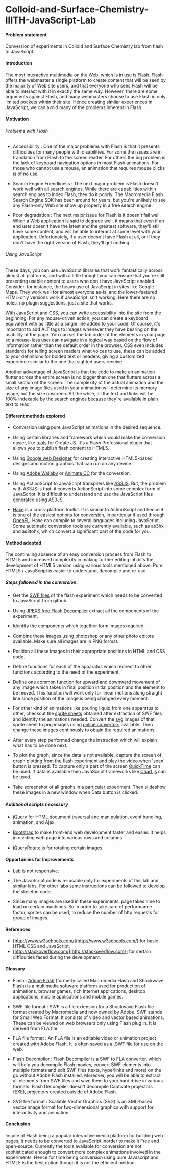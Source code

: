 # Colloid-and-Surface-Chemistry-IIITH-JavaScript-Lab
#### Problem statement
Conversion of experiments in Colloid and Surface Chemistry lab from flash to JavaScript.

#### Introduction
The most interactive multimedia on the Web, which is in use is [Flash](#glossary). Flash offers the webmaster a single platform to create content that will be seen by the majority of Web site users, and that everyone who sees Flash will be able to interact with it in exactly the same way. However, there are some arguments against Flash, and many webmasters choose to use Flash in only limited pockets within their site. Hence creating similar experiences in JavaScript, we can avoid many of the problems inherent in Flash.

#### Motivation
###### Problems with Flash

* Accessibility : One of the major problems with Flash is that it presents difficulties for many people with disabilities. For some the issues are in translation from Flash to the screen reader. For others the big problem is the lack of keyboard navigation options in most Flash animations. For those who cannot use a mouse, an animation that requires mouse clicks is of no use.

* Search Engine Friendliness : The next major problem is Flash doesn't work well with all search engines. While there are capabilities within search engines to index Flash, they do it poorly. The Macromedia Flash Search Engine SDK has been around for years, but you're unlikely to see any Flash-only Web site show up properly in a free search engine. 

* Poor degradation : The next major issue for Flash is it doesn't fail well. When a Web application is said to degrade well, it means that even if an end user doesn't have the latest and the greatest software, they'll still have some content, and will be able to interact at some level with your application. Unfortunately, if a user doesn't have Flash at all, or if they don't have the right version of Flash, they'll get nothing.

###### Using JavaScript

These days, you can use JavaScript libraries that work fantastically across almost all platforms, and with a little thought you can ensure that you're still presenting usable content to users who don't have JavaScript enabled. Consider, for instance, the heavy use of JavaScript in sites like Google Maps. They work well for almost everyone as-is, and the lower-featured HTML-only versions work if JavaScript isn't working. Here there are no holes, no plugin suggestions, just a site that works.

With JavaScript and CSS, you can write accessibility into the site from the beginning. For any mouse-driven action, you can create a keyboard equivalent with as little as a single line added to your code. Of course, it's important to add ALT tags to images whenever they have bearing on the usability of the page. You can set the tab order of the elements in your page so a mouse-less user can navigate in a logical way based on the flow of information rather than the default order in the browser. CSS even includes standards for telling screen readers what voices to use, these can be added to your definitions for bolded text or headers, giving a customized experience similar to the one that sighted users receive.

Another advantage of JavaScript is that the code to make an animation flutter across the entire screen is no bigger than one that flutters across a small section of the screen. The complexity of the actual animation and the size of any image files used in your animation will determine its memory usage, not the size onscreen. All the while, all the text and links will be 100% indexable by the search engines because they're available in plain text to read.


#### Different methods explored

* Conversion using pure JavaScript animations in the desired sequence.

* Using certain libraries and framework which would make the conversion easier, like [tools](http://gotoandlearn.com/play.php?id=174) for Create JS. It's a Flash Professional plugin that allows you to publish flash content to HTML5.

* Using [Google web Designer](https://www.google.com/webdesigner/) for creating interactive HTML5-based designs and motion graphics that can run on any device. 

* Using [Adobe Wallaby](https://blogs.adobe.com/labs/archives/2011/03/convert-flash-to-html-files-with-wallaby-on-labs-now.html) or [Animate CC](https://helpx.adobe.com/animate/using/creating-publishing-html5-canvas-document.html) for the conversion.

* Using ActionScript to JavaScript transpilers like [AS3JS](http://as3js.org/). But, the problem with AS3JS is that, it converts ActionScript into some complex form of JavaScript. It is difficult to understand and use the JavaScript files generated using AS3JS.

* [Haxe](http://haxe.org/) is a cross-platform toolkit. It is similar to ActionScript and hence it is one of the easiest options for conversion, in particular if used through [OpenFL](http://www.openfl.org/). Haxe can compile to several languages including JavaScript. Some automatic conversion tools are currently available, such as as3hx and as3tohx, which convert a significant part of the code for you.

#### Method adopted

The continuing absence of an easy conversion process from Flash to HTML5 and increased complexity in making further editing inhibits the development of HTML5 version using various tools mentioned above. Pure HTML5 / JavaScript is easier to understand, decompile and re-use.


##### Steps followed in the conversion.

* Get the [SWF files](#glossary) of the flash experiment which needs to be converted to JavaScript from github.

* Using [JPEXS free Flash Decompiler](https://www.free-decompiler.com/flash/download/) extract all the components of the experiment.


* Identify the components which together form images required.

* Combine these images using photoshop or any other photo editors available. Make sure all images are in PNG format.

* Position all these images in their appropriate positions in HTML and CSS code.

* Define functions for each of the apparatus which redirect to other functions according to the need of the experiment.

* Define one common function for upward and downward movement of any image which takes in final position initial position and the element to be moved. This function will work only for linear motions along straight line since position of the image is being changed every moment.

* For other kind of animations like pouring liquid from one apparatus to other, checkout the [sprite sheets](http://kwiksher.com/tutorials_kwik/tutorial-sprites/) obtained after extraction of SWF files and identify the animations needed. Convert the [svg](#glossary) images of that sprite sheet to png images using [online convertors](http://image.online-convert.com/convert-to-png) available. Then change these images continously to obtain the required animations.

* After every step performed change the instruction which will explain what has to be done next.

* To plot the graph, since the data is not available, capture the screen of graph plotting from the flash experiment and play the video when 'scan' button is pressed. To capture only a part of the screen [QuickTime](http://quicktime.en.softonic.com/) can be used. If data is available then JavaScript frameworks like [Chart.js](http://www.chartjs.org/) can be used.

* Take screenshot of all graphs in a particular experiment. Then slideshow these images in a new window when Data button is clicked.

##### Additional scripts necessary 

* [jQuery](https://jquery.com/) for HTML document traversal and manipulation, event handling, animation, and Ajax.

* [Bootstrap](http://getbootstrap.com/) to make front-end web development faster and easier. It helps in dividing web page into various rows and columns.

* jQueryRotate.js for rotating certain images.

#### Opportuniies for Improvements 

* Lab is not responsive.

* The JavaScript code is re-usable only for experiments of this lab and similar labs. For other labs same instructions can be followed to develop the skeleton code.

* Since many images are used in these experiments, page takes time to load on certain machines. So in order to take care of performance factor, sprites can be used, to reduce the number of http requests for group of images. 

#### References
* [http://www.w3schools.com/](http://www.w3schools.com/) for basic HTML CSS and JavaScript.
* [http://stackoverflow.com/](http://stackoverflow.com/) for certain difficulties faced during the development.

#### Glossary

* Flash : [Adobe Flash](http://www.adobe.com/products/flashplayer.html) (formerly called Macromedia Flash and Shockwave Flash) is a multimedia software platform used for production of animations, browser games, rich Internet applications, desktop applications, mobile applications and mobile games.

* SWF file format : SWF is a file extension for a Shockwave Flash file format created by Macromedia and now owned by Adobe. SWF stands for Small Web Format. It consists of video and vector based animations. These can be viewed on web browsers only using Flash plug in. It is derived from FLA file.

* FLA file format : An FLA file is an editable video or animation project created with Adobe Flash. It is often saved as a .SWF file for use on the web.

* Flash Decompilor : Flash Decompiler is a SWF to FLA converter, which will help you decompile Flash movies, convert SWF elements into multiple formats and edit SWF files (texts, hyperlinks and more) on the go without Adobe Flash installed. Moreover, you will be able to extract all elements from SWF files and save them to your hard drive in various formats. Flash Decompiler doesn't decompile Captivate projectors (EXE), projectors created outside of Adobe Flash.

* SVG file format : Scalable Vector Graphics (SVG) is an XML-based vector image format for two-dimensional graphics with support for interactivity and animation. 


#### Conclusion
Inspite of Flash being a popular interactive media platform for building web pages, it needs to be converted to JavaScript inorder to make it Free and open-source. Currently the tools available for conversion are not sophisticated enough to convert more complex animations involved in the experiments. Hence for time being conversion using pure Javascript and HTML5 is the best option though it is not the efficient method. 
